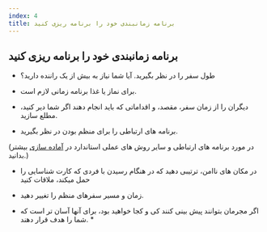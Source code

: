 ```yaml
---
index: 4
title: برنامه زمانبندی خود را برنامه ریزی کنید
---
```

## برنامه زمانبندی خود را برنامه ریزی کنید

*   طول سفر را در نظر بگیرید. آیا شما نیاز به بیش از یک راننده دارید؟

*   برای نماز یا غذا برنامه زمانی لازم است.

*   دیگران را از زمان سفر، مقصد، و اقداماتی که باید انجام دهند اگر شما دیر کنید، مطلع سازید.

*   برنامه های ارتباطی را برای منظم بودن در نظر بگیرید.

(در مورد برنامه های ارتباطی و سایر روش های عملی استاندارد در [آماده سازی](umbrella://travel/preparation) بیشتر بدانید.)

*   در مکان های ناامن، ترتیبی دهید که در هنگام رسیدن با فردی که کارت شناسایی را حمل میکند، ملاقات کنید

*   زمان و مسیر سفرهای منظم را تغییر دهید.

* اگر مجرمان بتوانند پیش بینی کنند کی و کجا خواهید بود، برای آنها آسان تر است که شما را هدف قرار دهند. *